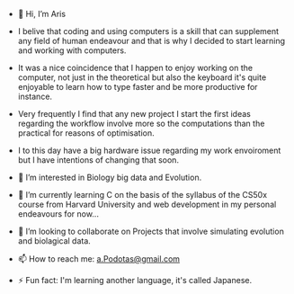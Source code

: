 - 👋 Hi, I’m Aris
- I belive that coding and using computers is a skill that can supplement any field of human endeavour and that is why I decided to start learning and working with computers.
- It was a nice coincidence that I happen to enjoy working on the computer, not just in the theoretical but also the keyboard it's quite enjoyable to learn how to type faster and be more productive for instance.
- Very frequently I find that any new project I start the first ideas regarding the workflow involve more so the computations than the practical for reasons of optimisation.
- I to this day have a big hardware issue regarding my work envoiroment but I have intentions of changing that soon.

- 👀 I’m interested in Biology big data and Evolution.
- 🌱 I’m currently learning C on the basis of the syllabus of the CS50x course from Harvard University and web development in my personal endeavours for now...
- 💞️ I’m looking to collaborate on Projects that involve simulating evolution and biolagical data.
- 📫 How to reach me: a.Podotas@gmail.com
- ⚡ Fun fact: I'm learning another language, it's called Japanese.

<!---
ArisPodotas/ArisPodotas is a ✨ special ✨ repository because its `README.md` (this file) appears on your GitHub profile.
You can click the Preview link to take a look at your changes.
--->
